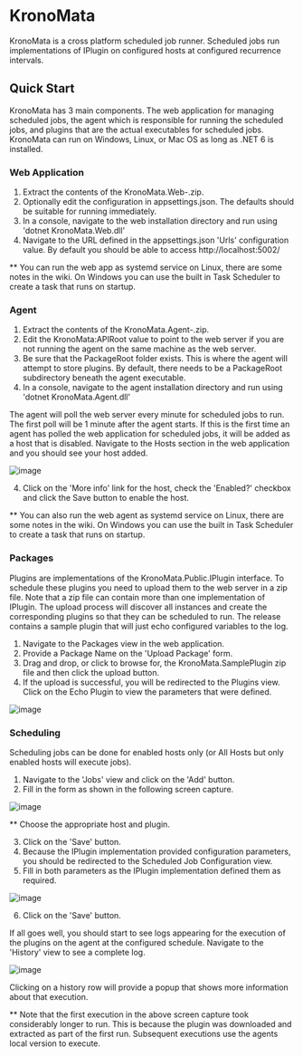 # KronoMata
KronoMata is a cross platform scheduled job runner. Scheduled jobs run implementations of IPlugin on configured hosts at configured recurrence intervals. 

## Quick Start
KronoMata has 3 main components. The web application for managing scheduled jobs, the agent which is responsible for running the scheduled jobs, and plugins that are the actual executables for scheduled jobs. KronoMata can run on Windows, Linux, or Mac OS as long as .NET 6 is installed.

### Web Application
1. Extract the contents of the KronoMata.Web-<version>.zip.
2. Optionally edit the configuration in appsettings.json. The defaults should be suitable for running immediately.
3. In a console, navigate to the web installation directory and run using 'dotnet KronoMata.Web.dll'
4. Navigate to the URL defined in the appsettings.json 'Urls' configuration value. By default you should be able to access http://localhost:5002/

** You can run the web app as systemd service on Linux, there are some notes in the wiki. On Windows you can use the built in Task Scheduler to create a task that runs on startup. 

### Agent
1. Extract the contents of the KronoMata.Agent-<verson>.zip.
2. Edit the KronoMata:APIRoot value to point to the web server if you are not running the agent on the same machine as the web server.
3. Be sure that the PackageRoot folder exists. This is where the agent will attempt to store plugins. By default, there needs to be a PackageRoot subdirectory beneath the agent executable.
4. In a console, navigate to the agent installation directory and run using 'dotnet KronoMata.Agent.dll'

The agent will poll the web server every minute for scheduled jobs to run. The first poll will be 1 minute after the agent starts. If this is the first time an agent has polled the web application for scheduled jobs, it will be added as a host that is disabled. Navigate to the Hosts section in the web application and you should see your host added.

![image](https://github.com/mufaka/KronoMata/assets/8632538/d68e3f26-bc57-448a-9529-fd12b243bc4e)

4. Click on the 'More info' link for the host, check the 'Enabled?' checkbox and click the Save button to enable the host.

** You can also run the web agent as systemd service on Linux, there are some notes in the wiki. On Windows you can use the built in Task Scheduler to create a task that runs on startup. 

### Packages
Plugins are implementations of the KronoMata.Public.IPlugin interface. To schedule these plugins you need to upload them to the web server in a zip file. Note that a zip file can contain more than one implementation of IPlugin. The upload process will discover all instances and create the corresponding plugins so that they can be scheduled to run. The release contains a sample plugin that will just echo configured variables to the log.

1. Navigate to the Packages view in the web application.
2. Provide a Package Name on the 'Upload Package' form.
3. Drag and drop, or click to browse for, the KronoMata.SamplePlugin zip file and then click the upload button.
4. If the upload is successful, you will be redirected to the Plugins view. Click on the Echo Plugin to view the parameters that were defined.

![image](https://github.com/mufaka/KronoMata/assets/8632538/8f67fb30-51d7-43dc-87ee-67f4faed3e2d)

### Scheduling
Scheduling jobs can be done for enabled hosts only (or All Hosts but only enabled hosts will execute jobs). 

1. Navigate to the 'Jobs' view and click on the 'Add' button.
2. Fill in the form as shown in the following screen capture.

![image](https://github.com/mufaka/KronoMata/assets/8632538/23489a24-33c7-4fcd-8e1b-272990da58c6)

** Choose the appropriate host and plugin.

3. Click on the 'Save' button.
4. Because the IPlugin implementation provided configuration parameters, you should be redirected to the Scheduled Job Configuration view.
5. Fill in both parameters as the IPlugin implementation defined them as required.

![image](https://github.com/mufaka/KronoMata/assets/8632538/a595cb01-16ac-48ec-aeda-99b55661ed88)

6. Click on the 'Save' button.

If all goes well, you should start to see logs appearing for the execution of the plugins on the agent at the configured schedule. Navigate to the 'History' view to see a complete log.

![image](https://github.com/mufaka/KronoMata/assets/8632538/ffa68891-f5ea-4ff0-b43c-29391b4e6e6a)

Clicking on a history row will provide a popup that shows more information about that execution.

** Note that the first execution in the above screen capture took considerably longer to run. This is because the plugin was downloaded and extracted as part of the first run. Subsequent executions use the agents local version to execute.
